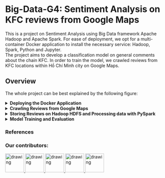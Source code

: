 # Big-Data-G4: Sentiment Analysis on KFC reviews from Google Maps
This is a project on Sentiment Analysis using Big Data framework Apache Hadoop and Apache Spark. For ease of deployment, we opt for a multi-container Docker application to install the necessary service: Hadoop, Spark, Python and Jupyter.\
The project aims to develop a classification model on general comments about the chain KFC. In order to train the model, we crawled reviews from KFC locations within Hồ Chí Minh city on Google Maps.

## Overview
The whole project can be best explained by the following figure:

<details><summary><b>Deploying the Docker Application</b></summary>

Taking advantage of pre-built Docker images, we opt for multi-container Docker application for quick deployment of the working environment.\
In the application, we deploy two images provided by [`big-data-europ/docker-hadoop`](https://github.com/big-data-europe/docker-hadoop). These images are responsible for the Hadoop HDFS service within the project. For processing with Spark, we use the official [`jupyter/pyspark-notebook`](https://hub.docker.com/r/jupyter/pyspark-notebook) image. The latest image has Python 3.11.6 installed with PySpark. The image also hosts a local JupyterLab session where one can easily connect to from outside of the Docker container.

For more information on the application, see [`docker-hadoop/README.md`](./docker-hadoop/README.md)
To see how one deploys, runs as well as connecting to the JupyterLab instance, visit [`how_to_setup.ipynb`](how_to_setup.ipynb).
</details>
<details><summary><b>Crawling Reviews from Google Maps</b></summary>


</details>
<details><summary><b>Storing Reviews on Hadoop HDFS and Processing data with PySpark</b></summary>


</details>
<details><summary><b>Model Training and Evaluation</b></summary>


</details>

### References
### Our contributors:
<a href="https://github.com/Ngoc-Cac">
    <img src="https://avatars.githubusercontent.com/u/144905277?v=4" alt="drawing" width="60">
</a>
<a href="https://github.com/dothimykhanh">
    <img src="https://avatars.githubusercontent.com/u/120184309?v=4" alt="drawing" width="60">
</a>
<a href="https://github.com/NguyenTNTh">
    <img src="https://avatars.githubusercontent.com/u/203326835?v=4" alt="drawing" width="60">
</a>
<a href="https://github.com/hako1106">
    <img src="https://avatars.githubusercontent.com/u/117138002?v=4" alt="drawing" width="60">
</a>
<a href="https://github.com/phiyenng">
    <img src="https://avatars.githubusercontent.com/u/145342146?v=4" alt="drawing" width="60">
</a>